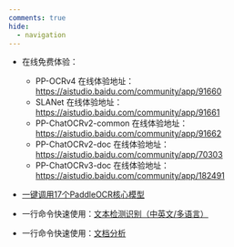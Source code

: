 ```yaml
---
comments: true
hide:
  - navigation
---
```


- 在线免费体验：
    - PP-OCRv4 在线体验地址：<https://aistudio.baidu.com/community/app/91660>
    - SLANet 在线体验地址：<https://aistudio.baidu.com/community/app/91661>
    - PP-ChatOCRv2-common 在线体验地址：<https://aistudio.baidu.com/community/app/91662>
    - PP-ChatOCRv2-doc 在线体验地址：<https://aistudio.baidu.com/community/app/70303>
    - PP-ChatOCRv3-doc 在线体验地址：<https://aistudio.baidu.com/community/app/182491>

- [一键调用17个PaddleOCR核心模型](https://paddlepaddle.github.io/PaddleOCR/paddlex/quick_start.html)
- 一行命令快速使用：[文本检测识别（中英文/多语言）](https://paddlepaddle.github.io/PaddleOCR/ppocr/overview.html)
- 一行命令快速使用：[文档分析](https://paddlepaddle.github.io/PaddleOCR/ppstructure/overview.html)

